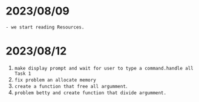 # 2023/08/09
    - we start reading Resources.

# 2023/08/12
   1. `make display prompt and wait for user to type a command.handle all Task 1`
   2. `fix problem an allocate memory`
   3. `create a function that free all argumment`.
   4. `problem betty and create function that divide argumment.`
